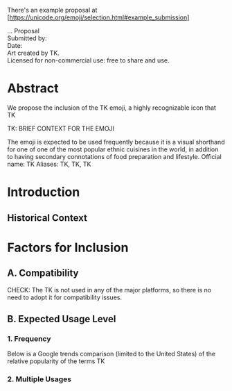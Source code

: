 There's an example proposal at [https://unicode.org/emoji/selection.html#example_submission]

... Proposal  
Submitted by:  
Date:   
Art created by TK.   
Licensed for non-commercial use: free to share and use.

# Abstract
We propose the inclusion of the TK emoji, a highly recognizable icon that TK 

TK: BRIEF CONTEXT FOR THE EMOJI

The emoji is expected to be used frequently because it is a visual shorthand for one of
one of the most popular ethnic cuisines in the world, in addition to having secondary
connotations of food preparation and lifestyle.
Official name: TK Aliases: TK, TK, TK

# Introduction
## Historical Context

# Factors for Inclusion
## A. Compatibility
CHECK: The TK is not used in any of the major platforms, so there is no need
to adopt it for compatibility issues.


## B. Expected Usage Level


### 1. Frequency
Below is a Google trends comparison (limited to the United States) of the relative
popularity of the terms TK

### 2. Multiple Usages


